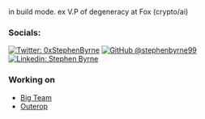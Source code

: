 in build mode. ex V.P of degeneracy at Fox (crypto/ai)

### Socials: 
[![Twitter: 0xStephenByrne](https://img.shields.io/twitter/follow/0xStephenByrne?style=social)](https://twitter.com/0xStephenByrne)
[![GitHub @stephenbyrne99](https://img.shields.io/github/followers/stephenbyrne99?label=follow&style=social)](https://github.com/stephenbyrne99)
[![Linkedin: Stephen Byrne](https://img.shields.io/badge/-Stephen%20Byrne-blue?style=flat-square&logo=Linkedin&logoColor=white&link=https://www.linkedin.com/in/stephen-byrne-dubline)](https://www.linkedin.com/in/stephen-byrne-dublin)

### Working on 
- [Big Team](https://bigteam.ai)
- [Outerop](https://outerop.com)


<!-- [![Facebook: Alessandro Sanino](https://img.shields.io/badge/-Alessandro%20Sanino-blue?style=flat-square&logo=Facebook&logoColor=white&link=https://www.facebook.com/therealsaniales)](https://www.facebook.com/therealsaniales)
[![Instagram: therealsaniales](https://img.shields.io/badge/-therealsaniales-purple?style=flat-square&logo=Instagram&logoColor=white&link=https://instagram.com/therealsaniales)](https://instagram.com/therealsaniales) -->



<!-- ## Preferred Tech Stack

| Stack Type | Elements |
| ---------- | -------- |
| IDE |  ![Visual Studio Code](https://img.shields.io/badge/-Visual%20Studio%20Code-purple?style=flat-square&logo=visual-studio-code&logoColor=white)  |
| Cloud |  ![Docker](https://img.shields.io/badge/-Docker-blue?style=flat-square&logo=docker&logoColor=white)  ![Heroku](https://img.shields.io/badge/-Heroku-purple?style=flat-square&logo=heroku&logoColor=white)  ![Rancher Certified](https://img.shields.io/badge/-Rancher%20Certified-blue?style=flat-square&logo=rancher&logoColor=white)  |
| DevOps |  ![Gitlab Pipelines](https://img.shields.io/badge/-Gitlab%20Pipelines-orange?style=flat-square&logo=gitlab&logoColor=white)  ![Github Actions](https://img.shields.io/badge/-Github%20Actions-black?style=flat-square&logo=github&logoColor=white)  |
| CDN |  ![Cloudflare](https://img.shields.io/badge/-Cloudflare-yellow?style=flat-square&logo=gitlab&logoColor=orange)  |
| Blockchain |  ![Solidity](https://img.shields.io/badge/-Solidity-black?style=flat-square&logo=ethereum&logoColor=green)  ![Truffle](https://img.shields.io/badge/-Truffle-black?style=flat-square&logo=ethereum&logoColor=green)  ![Ganache](https://img.shields.io/badge/-Ganache-black?style=flat-square&logo=ethereum&logoColor=green)  |
| Backend |  ![Golang](https://img.shields.io/badge/-Golang-blue?style=flat-square&logo=go&logoColor=white)  ![Goa Design framework (also maintainer)](https://img.shields.io/badge/-Goa%20Design%20framework%20(also%20maintainer)-blue?style=flat-square&logo=go&logoColor=white)  ![Redis](https://img.shields.io/badge/-Redis-red?style=flat-square&logo=redis&logoColor=white)  ![MongoDB &amp; Atlas](https://img.shields.io/badge/-MongoDB%20&amp;%20Atlas-green?style=flat-square&logo=mongodb&logoColor=white)  |
| Frontend |  ![VueJS](https://img.shields.io/badge/-VueJS-green?style=flat-square&logo=vue.js&logoColor=white)  ![Nuxt](https://img.shields.io/badge/-Nuxt-green?style=flat-square&logo=nuxt.js&logoColor=white)  ![Realm DB](https://img.shields.io/badge/-Realm%20DB-purple?style=flat-square&logo=realm&logoColor=white)  ![Typescript](https://img.shields.io/badge/-Typescript-blue?style=flat-square&logo=typescript&logoColor=white)  | -->

